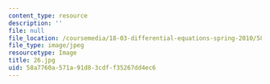 ```yaml
---
content_type: resource
description: ''
file: null
file_location: /coursemedia/18-03-differential-equations-spring-2010/58a7760a571a91d83cdff35267dd4ec6_26.jpg
file_type: image/jpeg
resourcetype: Image
title: 26.jpg
uid: 58a7760a-571a-91d8-3cdf-f35267dd4ec6
---
```


